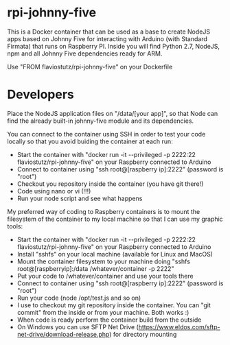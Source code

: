 # rpi-johnny-five
This is a Docker container that can be used as a base to create NodeJS apps based on Johnny Five for interacting with Arduino (with Standard Firmata) that runs on Raspberry PI. Inside you will find Python 2.7, NodeJS, npm and all Johnny Five dependencies ready for ARM.

Use "FROM flaviostutz/rpi-johnny-five" on your Dockerfile

# Developers

Place the NodeJS application files on "/data/[your app]", so that Node can find the already built-in johnny-five module and its dependencies.

You can connect to the container using SSH in order to test your code locally so that you avoid buiding the container at each run:
 - Start the container with "docker run -it --privileged -p 2222:22 flaviostutz/rpi-johnny-five" on your Raspberry connected to Arduino
 - Connect to container using "ssh root@[raspberry ip]:2222" (password is "root")
 - Checkout you repository inside the container (you have git there!)
 - Code using nano or vi (!!!)
 - Run your node script and see what happens

My preferred way of coding to Raspberry containers is to mount the filesystem of the container to my local machine so that I can use my graphic tools:
 - Start the container with "docker run -it --privileged -p 2222:22 flaviostutz/rpi-johnny-five" on your Raspberry connected to Arduino
 - Install "sshfs" on your local machine (available for Linux and MacOS)
 - Mount the container filesystem to your machine doing "sshfs root@[raspberryip]:/data /whatever/container -p 2222"
 - Put your code to /whatever/container and use your tools there
 - Connect to container using "ssh root@[raspberry ip]:2222" (password is "root")
 - Run your code (node /opt/test.js and so on)
 - I use to checkout my git repository inside the container. You can "git commit" from the inside or from your machine. Both works :)
 - When code is ready perform the container build from the outside
 - On Windows you can use SFTP Net Drive (https://www.eldos.com/sftp-net-drive/download-release.php) for directory mounting
